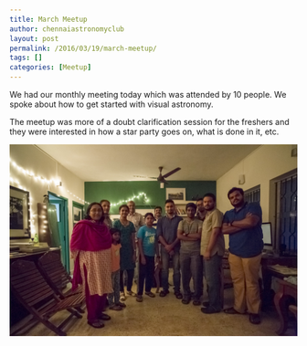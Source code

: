 ```yaml
---
title: March Meetup
author: chennaiastronomyclub
layout: post
permalink: /2016/03/19/march-meetup/
tags: []
categories: [Meetup]
---
```


We had our monthly meeting today which was attended by 10 people. We spoke about how to get started with visual astronomy.

The meetup was more of a doubt clarification session for the freshers and they were interested in how a star party goes
on, what is done in it, etc.


![The group](/img/2016MarchMeetup.jpg)